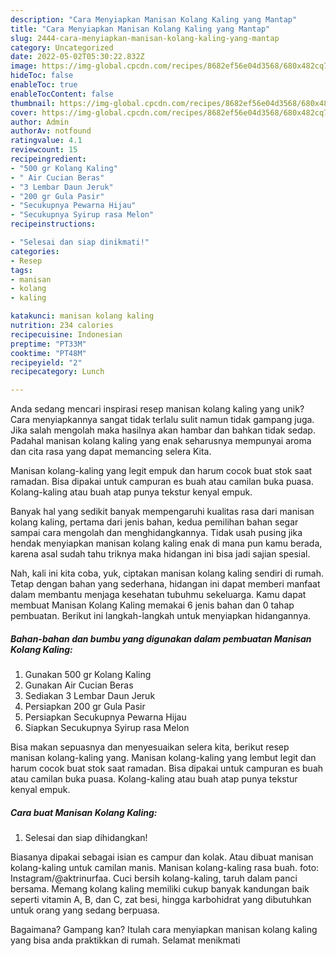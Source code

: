 ```yaml
---
description: "Cara Menyiapkan Manisan Kolang Kaling yang Mantap"
title: "Cara Menyiapkan Manisan Kolang Kaling yang Mantap"
slug: 2444-cara-menyiapkan-manisan-kolang-kaling-yang-mantap
category: Uncategorized
date: 2022-05-02T05:30:22.832Z
image: https://img-global.cpcdn.com/recipes/8682ef56e04d3568/680x482cq70/manisan-kolang-kaling-foto-resep-utama.jpg
hideToc: false
enableToc: true
enableTocContent: false
thumbnail: https://img-global.cpcdn.com/recipes/8682ef56e04d3568/680x482cq70/manisan-kolang-kaling-foto-resep-utama.jpg
cover: https://img-global.cpcdn.com/recipes/8682ef56e04d3568/680x482cq70/manisan-kolang-kaling-foto-resep-utama.jpg
author: Admin
authorAv: notfound
ratingvalue: 4.1
reviewcount: 15
recipeingredient:
- "500 gr Kolang Kaling"
- " Air Cucian Beras"
- "3 Lembar Daun Jeruk"
- "200 gr Gula Pasir"
- "Secukupnya Pewarna Hijau"
- "Secukupnya Syirup rasa Melon"
recipeinstructions:

- "Selesai dan siap dinikmati!"
categories:
- Resep
tags:
- manisan
- kolang
- kaling

katakunci: manisan kolang kaling 
nutrition: 234 calories
recipecuisine: Indonesian
preptime: "PT33M"
cooktime: "PT48M"
recipeyield: "2"
recipecategory: Lunch

---
```





Anda sedang mencari inspirasi resep manisan kolang kaling yang unik? Cara menyiapkannya sangat tidak terlalu sulit namun tidak gampang juga. Jika salah mengolah maka hasilnya akan hambar dan bahkan tidak sedap. Padahal manisan kolang kaling yang enak seharusnya mempunyai aroma dan cita rasa yang dapat memancing selera Kita.





Manisan kolang-kaling yang legit empuk dan harum cocok buat stok saat ramadan. Bisa dipakai untuk campuran es buah atau camilan buka puasa. Kolang-kaling atau buah atap punya tekstur kenyal empuk.

Banyak hal yang sedikit banyak mempengaruhi kualitas rasa dari manisan kolang kaling, pertama dari jenis bahan, kedua pemilihan bahan segar sampai cara mengolah dan menghidangkannya. Tidak usah pusing jika hendak menyiapkan manisan kolang kaling enak di mana pun kamu berada, karena asal sudah tahu triknya maka hidangan ini bisa jadi sajian spesial.






Nah, kali ini kita coba, yuk, ciptakan manisan kolang kaling sendiri di rumah. Tetap dengan bahan yang sederhana, hidangan ini dapat memberi manfaat dalam membantu menjaga kesehatan tubuhmu sekeluarga. Kamu dapat membuat Manisan Kolang Kaling memakai 6 jenis bahan dan 0 tahap pembuatan. Berikut ini langkah-langkah untuk menyiapkan hidangannya.

<!--inarticleads1-->

##### Bahan-bahan dan bumbu yang digunakan dalam pembuatan Manisan Kolang Kaling:

1. Gunakan 500 gr Kolang Kaling
1. Gunakan  Air Cucian Beras
1. Sediakan 3 Lembar Daun Jeruk
1. Persiapkan 200 gr Gula Pasir
1. Persiapkan Secukupnya Pewarna Hijau
1. Siapkan Secukupnya Syirup rasa Melon


Bisa makan sepuasnya dan menyesuaikan selera kita, berikut resep manisan kolang-kaling yang. Manisan kolang-kaling yang lembut legit dan harum cocok buat stok saat ramadan. Bisa dipakai untuk campuran es buah atau camilan buka puasa. Kolang-kaling atau buah atap punya tekstur kenyal empuk. 

<!--inarticleads2-->

##### Cara buat Manisan Kolang Kaling:


1. Selesai dan siap dihidangkan!

Biasanya dipakai sebagai isian es campur dan kolak. Atau dibuat manisan kolang-kaling untuk camilan manis. Manisan kolang-kaling rasa buah. foto: Instagram/@aktrinurfaa. Cuci bersih kolang-kaling, taruh dalam panci bersama. Memang kolang kaling memiliki cukup banyak kandungan baik seperti vitamin A, B, dan C, zat besi, hingga karbohidrat yang dibutuhkan untuk orang yang sedang berpuasa. 

Bagaimana? Gampang kan? Itulah cara menyiapkan manisan kolang kaling yang bisa anda praktikkan di rumah. Selamat menikmati
